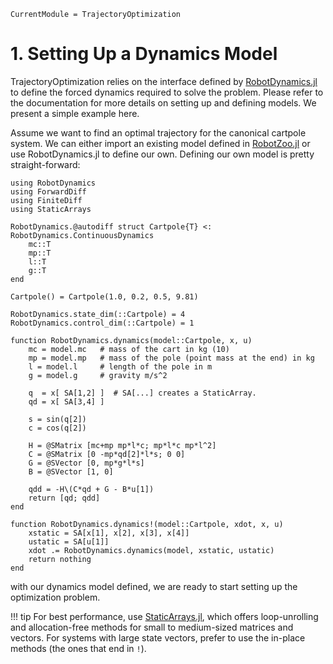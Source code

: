 ```@meta
CurrentModule = TrajectoryOptimization
```

# 1. Setting Up a Dynamics Model
TrajectoryOptimization relies on the interface defined by [RobotDynamics.jl](https://github.com/RoboticExplorationLab/RobotDynamics.jl) to define the forced dynamics required to solve
the problem. Please refer to the documentation for more details on setting up and defining
models. We present a simple example here.

Assume we want to find an optimal trajectory for the canonical cartpole system. We can either
import an existing model defined in [RobotZoo.jl](https://github.com/bjack205/RobotZoo.jl) or
use RobotDynamics.jl to define our own. Defining our own model is pretty straight-forward:

```@example
using RobotDynamics
using ForwardDiff
using FiniteDiff
using StaticArrays

RobotDynamics.@autodiff struct Cartpole{T} <: RobotDynamics.ContinuousDynamics
    mc::T
    mp::T
    l::T
    g::T
end

Cartpole() = Cartpole(1.0, 0.2, 0.5, 9.81)

RobotDynamics.state_dim(::Cartpole) = 4
RobotDynamics.control_dim(::Cartpole) = 1

function RobotDynamics.dynamics(model::Cartpole, x, u)
    mc = model.mc   # mass of the cart in kg (10)
    mp = model.mp   # mass of the pole (point mass at the end) in kg
    l = model.l     # length of the pole in m
    g = model.g     # gravity m/s^2

    q  = x[ SA[1,2] ]  # SA[...] creates a StaticArray.
    qd = x[ SA[3,4] ]

    s = sin(q[2])
    c = cos(q[2])

    H = @SMatrix [mc+mp mp*l*c; mp*l*c mp*l^2]
    C = @SMatrix [0 -mp*qd[2]*l*s; 0 0]
    G = @SVector [0, mp*g*l*s]
    B = @SVector [1, 0]

    qdd = -H\(C*qd + G - B*u[1])
    return [qd; qdd]
end

function RobotDynamics.dynamics!(model::Cartpole, xdot, x, u)
    xstatic = SA[x[1], x[2], x[3], x[4]]
    ustatic = SA[u[1]]
    xdot .= RobotDynamics.dynamics(model, xstatic, ustatic)
    return nothing
end
```

with our dynamics model defined, we are ready to start setting up the optimization problem.

!!! tip
    For best performance, use [StaticArrays.jl](https://github.com/JuliaArrays/StaticArrays.jl), which offers loop-unrolling and allocation-free methods for 
    small to medium-sized matrices and vectors. For systems with 
    large state vectors, prefer to use the in-place methods (the ones
    that end in `!`).

